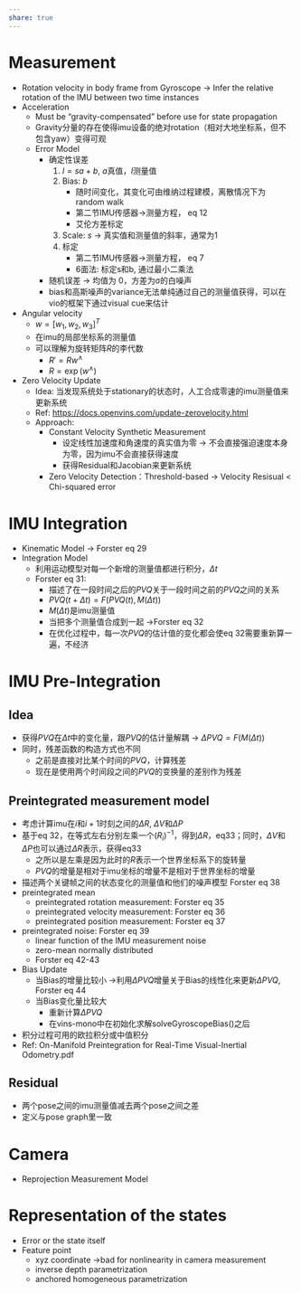```yaml
---
share: true
---
```

# Measurement
- Rotation velocity in body frame from Gyroscope → Infer the relative rotation of the IMU between two time instances
- Acceleration
	- Must be “gravity-compensated” before use for state propagation
	- Gravity分量的存在使得imu设备的绝对rotation（相对大地坐标系，但不包含yaw）变得可观
	- Error Model
		- 确定性误差
			1. $l = sa + b$, $a$真值，$l$测量值
			2. Bias: $b$
				- 随时间变化，其变化可由维纳过程建模，离散情况下为random walk
				- 第二节IMU传感器->测量方程， eq 12
				- 艾伦方差标定
			3. Scale: $s$ → 真实值和测量值的斜率，通常为1
			4. 标定
				- 第二节IMU传感器->测量方程， eq 7
				- 6面法: 标定s和b, 通过最小二乘法
		- 随机误差 → 均值为 0，方差为σ的白噪声
		- bias和高斯噪声的variance无法单纯通过自己的测量值获得，可以在vio的框架下通过visual cue来估计
- Angular velocity
	- $w = [w_1, w_2, w_3]^T$
	- 在imu的局部坐标系的测量值
	- 可以理解为旋转矩阵$R$的李代数
		- $R' = Rw^\wedge$
		- $R = \exp(w^\wedge)$
- Zero Velocity Update
	- Idea: 当发现系统处于stationary的状态时，人工合成零速的imu测量值来更新系统
	- Ref: https://docs.openvins.com/update-zerovelocity.html
	- Approach:
		- Constant Velocity Synthetic Measurement
			- 设定线性加速度和角速度的真实值为零 → 不会直接强迫速度本身为零，因为imu不会直接获得速度
			- 获得Residual和Jacobian来更新系统
		- Zero Velocity Detection：Threshold-based → Velocity Resisual < Chi-squared error
# IMU Integration
- Kinematic Model → Forster eq 29
- Integration Model
	- 利用运动模型对每一个新增的测量值都进行积分，$\Delta t$
	- Forster eq 31:
		- 描述了在一段时间之后的$PVQ$关于一段时间之前的$PVQ$之间的关系
		- $PVQ(t+\Delta t) = F(PVQ(t), M(\Delta t))$
		- $M(\Delta t)$是imu测量值
		- 当把多个测量值合成到一起 →Forster eq 32
		- 在优化过程中，每一次$PVQ$的估计值的变化都会使eq 32需要重新算一遍，不经济

# IMU Pre-Integration
## Idea
- 获得$PVQ$在$\Delta t$中的变化量，跟$PVQ$的估计量解耦 → 
					$\Delta PVQ = F(M(\Delta t))$
- 同时，残差函数的构造方式也不同
	- 之前是直接对比某个时间的$PVQ$，计算残差
	- 现在是使用两个时间段之间的$PVQ$的变换量的差别作为残差

## Preintegrated measurement model
- 考虑计算imu在$i$和$i+1$时刻之间的$\Delta R$, $\Delta V$和$\Delta P$
- 基于eq 32，在等式左右分别左乘一个$(R_i)^{-1}$，得到$\Delta R$，eq33；同时，$\Delta V$和$\Delta P$也可以通过$\Delta R$表示，获得eq33
	- 之所以是左乘是因为此时的$R$表示一个世界坐标系下的旋转量
	- $PVQ$的增量是相对于imu坐标的增量不是相对于世界坐标的增量
- 描述两个关键帧之间的状态变化的测量值和他们的噪声模型 Forster eq 38
- preintegrated mean
	- preintegrated rotation measurement: Forster eq 35
	- preintegrated velocity measurement: Forster eq 36
	- preintegrated position measurement: Forster eq 37
- preintegrated noise: Forster eq 39
	- linear function of the IMU measurement noise
	- zero-mean normally distributed
	- Forster eq 42-43
- Bias Update
	- 当Bias的增量比较小 →利用$\Delta PVQ$增量关于Bias的线性化来更新$\Delta PVQ$, Forster eq 44
	- 当Bias变化量比较大 
		- 重新计算$\Delta PVQ$
		- 在vins-mono中在初始化求解solveGyroscopeBias()之后
- 积分过程可用的欧拉积分或中值积分
- Ref: On-Manifold Preintegration for Real-Time Visual-Inertial Odometry.pdf
		
		
## Residual
- 两个pose之间的imu测量值减去两个pose之间之差
- 定义与pose graph里一致

# Camera
- Reprojection Measurement Model
	
# Representation of the states
 - Error or the state itself
 - Feature point
	 - xyz coordinate →bad for nonlinearity in camera measurement
	 - inverse depth parametrization
	 - anchored homogeneous parametrization